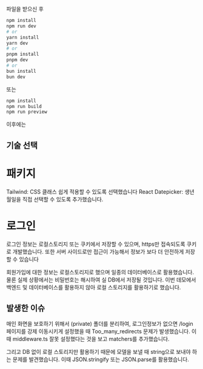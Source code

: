 파일을 받으신 후

```bash
npm install
npm run dev
# or
yarn install
yarn dev
# or
pnpm install
pnpm dev
# or
bun install
bun dev
```

또는

```bash
npm install
npm run build
npm run preview
```

이후에는

## 기술 선택

# 패키지

Tailwind: CSS 클래스 쉽게 적용할 수 있도록 선택했습니다
React Datepicker: 생년월일을 직접 선택할 수 있도록 추가했습니다.

# 로그인

로그인 정보는 로컬스토리지 또는 쿠키에서 저장할 수 있으며, https만 접속되도록 쿠키로 개발했습니다.
또한 서버 사이드로만 접근이 가능해서 정보가 보다 더 안전하게 저장할 수 있습니다

회원가입에 대한 정보는 로컬스토리지로 했으며 일종의 데이터베이스로 활용했습니다. 물론 실제 상황에서는 비밀번호는 해시하여 실 DB에서 저장될 것입니다. 이번 데모에서 백엔드 및 데이터베이스를 활용하지 않아 로컬 스토리지를 활용하기로 했습니다.

## 발생한 이슈

매인 화면을 보호하기 위해서 (private) 폴더를 분리하여, 로그인정보가 없으면 /login 페이지를 강제 이동시키게 설정했을 때 Too_many_redirects 문제가 발생했습니다. 이때 middleware.ts 잘못 설정했다는 것을 보고 matchers를 추가했습니다.

그리고 DB 없이 로컬 스토리지만 활용하기 때문에 모델을 보낼 때 string으로 보내야 하는 문제를 발견했습니다. 이때 JSON.stringify 또는 JSON.parse를 활용했습니다.
